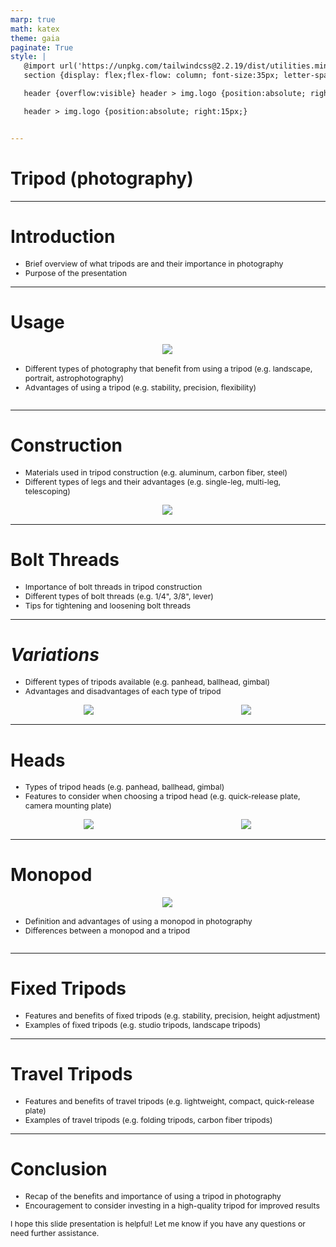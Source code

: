 ```yaml
---
marp: true
math: katex
theme: gaia
paginate: True
style: |
   @import url('https://unpkg.com/tailwindcss@2.2.19/dist/utilities.min.css');
   section {display: flex;flex-flow: column; font-size:35px; letter-spacing:1.4px;}

   header {overflow:visible} header > img.logo {position:absolute; right:15px;}

   header > img.logo {position:absolute; right:15px;}


---
```

<!-- backgroundColor: white -->
<!-- _class: lead -->

 # Tripod (photography)

---
<style scoped>p,li {font-size:0.92em}</style>

 # Introduction
- Brief overview of what tripods are and their importance in photography
- Purpose of the presentation


---
<style scoped>p,li {font-size:0.88em}</style>

 # Usage
<div style='flex:1 1 auto; min-height:0;' class="grid grid-cols-8 gap-4">
<div style='display:flex; flex-flow:column; min-height:0;' class="col-span-4">

<div style="display: flex; flex: 1 1 auto; flex-flow: row; min-height: 0"><div style="display: flex; flex: 1 1 auto; justify-content: center;min-height:0;min-width:0; margin-bottom:0.1em;;margin-right:0.15em">
<img style='object-fit: contain; max-height:100%; max-width:100%; background-color: rgba(0,0,0,0);' src='https://upload.wikimedia.org/wikipedia/commons/thumb/9/9d/Tripod.JPG/220px-Tripod.JPG'/>
</div>
</div>

</div>

<div style='display:flex; flex-flow:column; min-height:0;' class="col-span-4">

- Different types of photography that benefit from using a tripod (e.g. landscape, portrait, astrophotography)
- Advantages of using a tripod (e.g. stability, precision, flexibility)
</div>

</div>


---
<style scoped>p,li {font-size:0.88em}</style>

 # Construction
- Materials used in tripod construction (e.g. aluminum, carbon fiber, steel)
- Different types of legs and their advantages (e.g. single-leg, multi-leg, telescoping)
<div style="display: flex; flex: 1 1 auto; flex-flow: row; min-height: 0"><div style="display: flex; flex: 1 1 auto; justify-content: center;min-height:0;min-width:0; margin-bottom:0.1em;;margin-right:0.15em">
<img style='object-fit: contain; max-height:100%; max-width:100%; background-color: rgba(0,0,0,0);' src='https://upload.wikimedia.org/wikipedia/commons/thumb/9/98/Berlebach_402.jpg/220px-Berlebach_402.jpg'/>
</div>
</div>


---
<style scoped>p,li {font-size:0.88em}</style>

 # Bolt Threads
- Importance of bolt threads in tripod construction
- Different types of bolt threads (e.g. 1/4", 3/8", lever)
- Tips for tightening and loosening bolt threads


---
<style scoped>p,li {font-size:0.84em}</style>

 # _Variations_
- Different types of tripods available (e.g. panhead, ballhead, gimbal)
- Advantages and disadvantages of each type of tripod
<div style="display: flex; flex: 1 1 auto; flex-flow: row; min-height: 0"><div style="display: flex; flex: 1 1 auto; justify-content: center;min-height:0;min-width:0; margin-bottom:0.1em;;margin-right:0.15em">
<img style='object-fit: contain; max-height:100%; max-width:100%; background-color: rgba(0,0,0,0);' src='https://upload.wikimedia.org/wikipedia/commons/thumb/b/b2/Tabletop_tripod.jpg/220px-Tabletop_tripod.jpg'/>
</div>
<div style="display: flex; flex: 1 1 auto; justify-content: center;min-height:0;min-width:0; margin-bottom:0.1em;;margin-right:0.15em">
<img style='object-fit: contain; max-height:100%; max-width:100%; background-color: rgba(0,0,0,0);' src='https://upload.wikimedia.org/wikipedia/commons/thumb/5/56/Gorillapod-with-camera.jpg/220px-Gorillapod-with-camera.jpg'/>
</div>
</div>


---
<style scoped>p,li {font-size:0.84em}</style>

 # Heads
- Types of tripod heads (e.g. panhead, ballhead, gimbal)
- Features to consider when choosing a tripod head (e.g. quick-release plate, camera mounting plate)
<div style="display: flex; flex: 1 1 auto; flex-flow: row; min-height: 0"><div style="display: flex; flex: 1 1 auto; justify-content: center;min-height:0;min-width:0; margin-bottom:0.1em;;margin-right:0.15em">
<img style='object-fit: contain; max-height:100%; max-width:100%; background-color: rgba(0,0,0,0);' src='https://upload.wikimedia.org/wikipedia/commons/thumb/7/70/Manfrotto_488_RC4.jpg/220px-Manfrotto_488_RC4.jpg'/>
</div>
<div style="display: flex; flex: 1 1 auto; justify-content: center;min-height:0;min-width:0; margin-bottom:0.1em;;margin-right:0.15em">
<img style='object-fit: contain; max-height:100%; max-width:100%; background-color: rgba(0,0,0,0);' src='https://upload.wikimedia.org/wikipedia/commons/thumb/4/4e/Slik_pro_700DX.jpg/220px-Slik_pro_700DX.jpg'/>
</div>
</div>


---
<style scoped>p,li {font-size:0.88em}</style>

 # Monopod
<div style='flex:1 1 auto; min-height:0;' class="grid grid-cols-8 gap-4">
<div style='display:flex; flex-flow:column; min-height:0;' class="col-span-4">

<div style="display: flex; flex: 1 1 auto; flex-flow: row; min-height: 0"><div style="display: flex; flex: 1 1 auto; justify-content: center;min-height:0;min-width:0; margin-bottom:0.1em;;margin-right:0.15em">
<img style='object-fit: contain; max-height:100%; max-width:100%; background-color: rgba(0,0,0,0);' src='https://upload.wikimedia.org/wikipedia/commons/thumb/f/f0/Monopod.jpg/220px-Monopod.jpg'/>
</div>
</div>

</div>

<div style='display:flex; flex-flow:column; min-height:0;' class="col-span-4">

- Definition and advantages of using a monopod in photography
- Differences between a monopod and a tripod
</div>

</div>


---
<style scoped>p,li {font-size:0.92em}</style>

 # Fixed Tripods

- Features and benefits of fixed tripods (e.g. stability, precision, height adjustment)
- Examples of fixed tripods (e.g. studio tripods, landscape tripods)

---
<style scoped>p,li {font-size:0.92em}</style>

 # **Travel Tripods**

- Features and benefits of travel tripods (e.g. lightweight, compact, quick-release plate)
- Examples of travel tripods (e.g. folding tripods, carbon fiber tripods)

---
<style scoped>p,li {font-size:0.88em}</style>

 # **Conclusion**
- Recap of the benefits and importance of using a tripod in photography
- Encouragement to consider investing in a high-quality tripod for improved results

I hope this slide presentation is helpful! Let me know if you have any questions or need further assistance.
